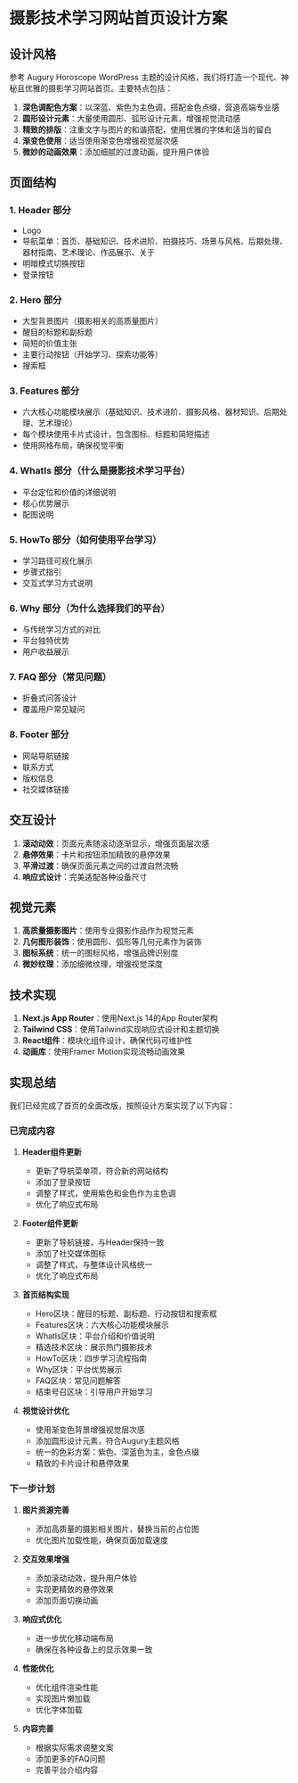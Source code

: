 # 摄影技术学习网站首页设计方案

## 设计风格

参考 Augury Horoscope WordPress 主题的设计风格，我们将打造一个现代、神秘且优雅的摄影学习网站首页。主要特点包括：

1. **深色调配色方案**：以深蓝、紫色为主色调，搭配金色点缀，营造高端专业感
2. **圆形设计元素**：大量使用圆形、弧形设计元素，增强视觉流动感
3. **精致的排版**：注重文字与图片的和谐搭配，使用优雅的字体和适当的留白
4. **渐变色使用**：适当使用渐变色增强视觉层次感
5. **微妙的动画效果**：添加细腻的过渡动画，提升用户体验

## 页面结构

### 1. Header 部分
- Logo
- 导航菜单：首页、基础知识、技术进阶、拍摄技巧、场景与风格、后期处理、器材指南、艺术理论、作品展示、关于
- 明暗模式切换按钮
- 登录按钮

### 2. Hero 部分
- 大型背景图片（摄影相关的高质量图片）
- 醒目的标题和副标题
- 简短的价值主张
- 主要行动按钮（开始学习、探索功能等）
- 搜索框

### 3. Features 部分
- 六大核心功能模块展示（基础知识、技术进阶、摄影风格、器材知识、后期处理、艺术理论）
- 每个模块使用卡片式设计，包含图标、标题和简短描述
- 使用网格布局，确保视觉平衡

### 4. WhatIs 部分（什么是摄影技术学习平台）
- 平台定位和价值的详细说明
- 核心优势展示
- 配图说明

### 5. HowTo 部分（如何使用平台学习）
- 学习路径可视化展示
- 步骤式指引
- 交互式学习方式说明

### 6. Why 部分（为什么选择我们的平台）
- 与传统学习方式的对比
- 平台独特优势
- 用户收益展示

### 7. FAQ 部分（常见问题）
- 折叠式问答设计
- 覆盖用户常见疑问

### 8. Footer 部分
- 网站导航链接
- 联系方式
- 版权信息
- 社交媒体链接

## 交互设计

1. **滚动动效**：页面元素随滚动逐渐显示，增强页面层次感
2. **悬停效果**：卡片和按钮添加精致的悬停效果
3. **平滑过渡**：确保页面元素之间的过渡自然流畅
4. **响应式设计**：完美适配各种设备尺寸

## 视觉元素

1. **高质量摄影图片**：使用专业摄影作品作为视觉元素
2. **几何图形装饰**：使用圆形、弧形等几何元素作为装饰
3. **图标系统**：统一的图标风格，增强品牌识别度
4. **微妙纹理**：添加细微纹理，增强视觉深度

## 技术实现

1. **Next.js App Router**：使用Next.js 14的App Router架构
2. **Tailwind CSS**：使用Tailwind实现响应式设计和主题切换
3. **React组件**：模块化组件设计，确保代码可维护性
4. **动画库**：使用Framer Motion实现流畅动画效果

## 实现总结

我们已经完成了首页的全面改版，按照设计方案实现了以下内容：

### 已完成内容

1. **Header组件更新**
   - 更新了导航菜单项，符合新的网站结构
   - 添加了登录按钮
   - 调整了样式，使用紫色和金色作为主色调
   - 优化了响应式布局

2. **Footer组件更新**
   - 更新了导航链接，与Header保持一致
   - 添加了社交媒体图标
   - 调整了样式，与整体设计风格统一
   - 优化了响应式布局

3. **首页结构实现**
   - Hero区块：醒目的标题、副标题、行动按钮和搜索框
   - Features区块：六大核心功能模块展示
   - WhatIs区块：平台介绍和价值说明
   - 精选技术区块：展示热门摄影技术
   - HowTo区块：四步学习流程指南
   - Why区块：平台优势展示
   - FAQ区块：常见问题解答
   - 结束号召区块：引导用户开始学习

4. **视觉设计优化**
   - 使用渐变色背景增强视觉层次感
   - 添加圆形设计元素，符合Augury主题风格
   - 统一的色彩方案：紫色、深蓝色为主，金色点缀
   - 精致的卡片设计和悬停效果

### 下一步计划

1. **图片资源完善**
   - 添加高质量的摄影相关图片，替换当前的占位图
   - 优化图片加载性能，确保页面加载速度

2. **交互效果增强**
   - 添加滚动动效，提升用户体验
   - 实现更精致的悬停效果
   - 添加页面切换动画

3. **响应式优化**
   - 进一步优化移动端布局
   - 确保在各种设备上的显示效果一致

4. **性能优化**
   - 优化组件渲染性能
   - 实现图片懒加载
   - 优化字体加载

5. **内容完善**
   - 根据实际需求调整文案
   - 添加更多的FAQ问题
   - 完善平台介绍内容 